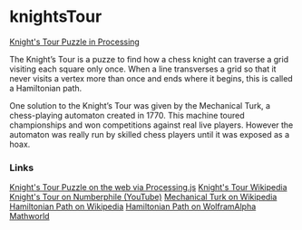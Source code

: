 # knightsTour
[Knight's Tour Puzzle in Processing](http://sburgess.us/knight)

The Knight’s Tour is a puzze to find how a chess knight can traverse a grid visiting each square only once. When a line transverses a grid so that it never visits a vertex more than once and ends where it begins, this is called a Hamiltonian path.

One solution to the Knight’s Tour was given by the Mechanical Turk, a chess-playing automaton created in 1770. This machine toured championships and won competitions against real live players. However the automaton was really run by skilled chess players until it was exposed as a hoax.

### Links

[Knight's Tour Puzzle on the web via Processing.js](http://sburgess.us/knight)
[Knight's Tour Wikipedia](http://en.wikipedia.org/wiki/Knight%27s_tour "Knight's Tour Wikipedia Page")
[Knight's Tour on Numberphile (YouTube)](https://www.youtube.com/watch?v=ab_dY3dZFHM)
[Mechanical Turk on Wikipedia](http://en.wikipedia.org/wiki/The_Turk)
[Hamiltonian Path on Wikipedia](http://en.wikipedia.org/wiki/Hamiltonian_path)
[Hamiltonian Path on WolframAlpha Mathworld](http://mathworld.wolfram.com/HamiltonianPath.html)
